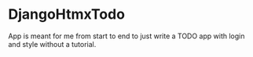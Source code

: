 # DjangoHtmxTodo
App is meant for me from start to end to just write a TODO app with login and style without a tutorial.
